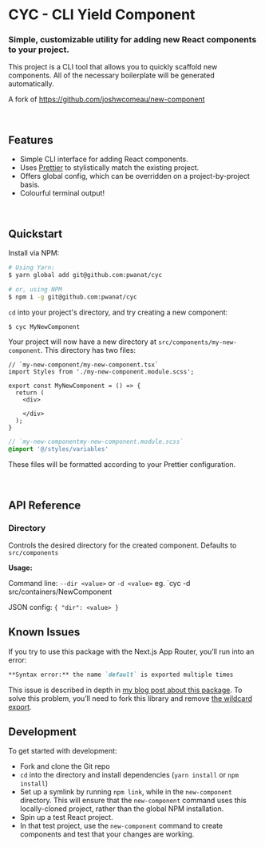 # CYC - CLI Yield Component

### Simple, customizable utility for adding new React components to your project.

This project is a CLI tool that allows you to quickly scaffold new components. All of the necessary boilerplate will be generated automatically.

A fork of https://github.com/joshwcomeau/new-component

<br />

## Features

- Simple CLI interface for adding React components.
- Uses [Prettier](https://github.com/prettier/prettier) to stylistically match the existing project.
- Offers global config, which can be overridden on a project-by-project basis.
- Colourful terminal output!

<br />

## Quickstart

Install via NPM:

```bash
# Using Yarn:
$ yarn global add git@github.com:pwanat/cyc

# or, using NPM
$ npm i -g git@github.com:pwanat/cyc
```

`cd` into your project's directory, and try creating a new component:

```bash
$ cyc MyNewComponent
```

Your project will now have a new directory at `src/components/my-new-component`. This directory has two files:


```tsx
// `my-new-component/my-new-component.tsx`
import Styles from './my-new-component.module.scss';

export const MyNewComponent = () => {
  return (
    <div>

    </div>
  );
}
```

```module.scss 
// `my-new-componentmy-new-component.module.scss`
@import '@/styles/variables'
```

These files will be formatted according to your Prettier configuration.

<br />

## API Reference

### Directory

Controls the desired directory for the created component. Defaults to `src/components`

**Usage:**

Command line: `--dir <value>` or `-d <value>`
eg. `cyc -d src/containers/NewComponent

JSON config: `{ "dir": <value> }`
<br />

## Known Issues

If you try to use this package with the Next.js App Router, you’ll run into an error:

```md
**Syntax error:** the name `default` is exported multiple times
```

This issue is described in depth in [my blog post about this package](https://joshwcomeau.com/react/file-structure/#issues-with-the-app-router). To solve this problem, you’ll need to fork this library and remove [the wildcard export](https://github.com/joshwcomeau/new-component/blob/main/src/index.js#L67).

## Development

To get started with development:

- Fork and clone the Git repo
- `cd` into the directory and install dependencies (`yarn install` or `npm install`)
- Set up a symlink by running `npm link`, while in the `new-component` directory. This will ensure that the `new-component` command uses this locally-cloned project, rather than the global NPM installation.
- Spin up a test React project.
- In that test project, use the `new-component` command to create components and test that your changes are working.

